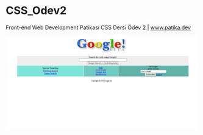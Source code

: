 # CSS_Odev2
Front-end Web Development Patikası CSS Dersi Ödev 2 | www.patika.dev

![IMG](img/ss0.jpeg)
